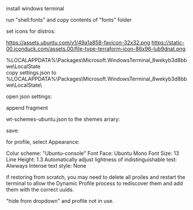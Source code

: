 

install windows terminal 



run "shell:fonts" and copy contents of "fonts" folder


set icons  for distros:

https://assets.ubuntu.com/v1/49a1a858-favicon-32x32.png
https://static-00.iconduck.com/assets.00/file-type-terraform-icon-86x96-lub9dnat.png


%LOCALAPPDATA%\Packages\Microsoft.WindowsTerminal_8wekyb3d8bbwe\LocalState\
copy settings.json to %LOCALAPPDATA%\Packages\Microsoft.WindowsTerminal_8wekyb3d8bbwe\LocalState\

open json settings:



append fragment 

wt-schemes-ubuntu.json  to the shemes arrary:

save:

for profile, select Appearance:

Colur scheme: "Ubuntu-console" 
Font Face: Ubuntu Mono
Font Size: 13
Line Height: 1.3
Automatically adjust lightness of indistinguishable test: Alwways
Intense text style: None



if restoring from scratch, you may need to delete all proiles and restart the terminal to allow the Dynamic Profile process to rediscover them and add them with the correct uuids.



"hide from dropdown" and profile not in use.







